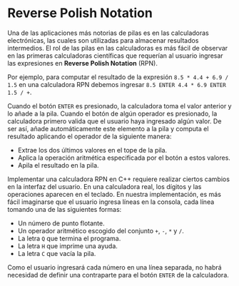 # Reverse Polish Notation

Una de las aplicaciones más notorias de pilas
es en las calculadoras electrónicas,
las cuales son utilizadas para almacenar resultados intermedios.
El rol de las pilas en las calculadoras es más fácil de observar
en las primeras calculadoras científicas que
requerían al usuario ingresar las expresiones en
**Reverse Polish Notation** (RPN).

Por ejemplo, para computar el resultado de la expresión
`8.5 * 4.4 + 6.9 / 1.5`
en una calculadora RPN debemos ingresar
`8.5 ENTER 4.4 * 6.9 ENTER 1.5 / +`.

Cuando el botón `ENTER` es presionado, la calculadora toma
el valor anterior y lo añade a la pila.
Cuando el botón de algún operador es presionado,
la calculadora primero valida que el usuario haya ingresado algún valor.
De ser así, añade automáticamente este elemento a la pila y
computa el resultado aplicando el operador de la siguiente manera:

- Extrae los dos últimos valores en el tope de la pila.
- Aplica la operación aritmética especificada por el botón a estos valores.
- Apila el resultado en la pila.

Implementar una calculadora RPN en C++
requiere realizar ciertos cambios en la interfaz del usuario.
En una calculadora real, los dígitos y las operaciones
aparecen en el teclado.
En nuestra implementación, es más fácil imaginarse
que el usuario ingresa líneas en la consola,
cada línea tomando una de las siguientes formas:

- Un número de punto flotante.
- Un operador aritmético escogido del conjunto `+`, `-`, `*` y `/`.
- La letra `Q` que termina el programa.
- La letra `H` que imprime una ayuda.
- La letra `C` que vacía la pila.

Como el usuario ingresará cada número en una línea separada,
no habrá necesidad de definir una contraparte para el botón `ENTER` de la calculadora.
